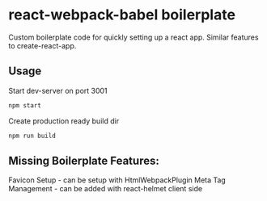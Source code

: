 # react-webpack-babel boilerplate

Custom boilerplate code for quickly setting up a react app. Similar features to create-react-app.

## Usage
Start dev-server on port 3001
```bash
npm start 
```

Create production ready build dir
```bash
npm run build
```

## Missing Boilerplate Features: 
Favicon Setup - can be setup with HtmlWebpackPlugin
Meta Tag Management - can be added with react-helmet client side